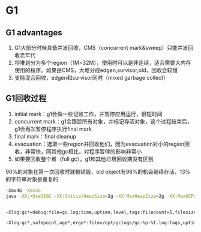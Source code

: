 # G1
## G1 advantages

1. G1大部分时候具备并发回收，CMS（concurrent mark&sweep）只能并发回收老年代
2. 将堆划分为多个region（1M~32M），使用时可以是非连续，适合需要大内存使用的程序。如果是CMS，大堆分成edgen,survisor,old，回收会较慢
3. 支持混合回收，edgen和survisor同时（mixed garbage collect）

## G1回收过程

1. initial mark：g1会做一些记账工作，并暂停应用运行，很短时间
2. concurrent mark：g1会跟踪所有对象，并标记存活对象，这个过程结束后，g1会再次暂停程序执行final mark
3. final mark：final cleanup
4. evacuation：选取一些region并回收他们，因为evacuation对小的region回收，非常快，同其他gc相比，对程序暂停的影响非常小
5. 如果要回收整个堆（full gc），g1和其他垃圾回收期没有区别

90%的对象在第一次回收时就被销毁，old object有98%的机会继续存活，13%的字符串对象是重复的

```sh
-Xmx4G -Xms4G
java -XX:+UseG1GC -XX:InitialHeapSize=2g -XX:MaxHeapSize=2g -XX:MaxGCPauseMillis=200 -XX:+DisableExplicitGC -XX:+UseStringDeduplication -XX:+ParallelRefProcEnabled -XX:MaxMetaspaceSize=256m -XX:MaxTenuringThreshold=15  -Xlog:gc=info:file=gc.log:time,uptime,level,tags:filecount=5,filesize=10m   -cp ./test.jar gc.G1Test


-Xlog:gc*=debug:file=gc.log:time,uptime,level,tags:filecount=5,filesize=10m 

-Xlog:gc*,safepoint,age*,ergo*:file=/opt/gclogs/gc-%p-%t.log:tags,uptime,time,level:filecount=10,filesize=50m
```
